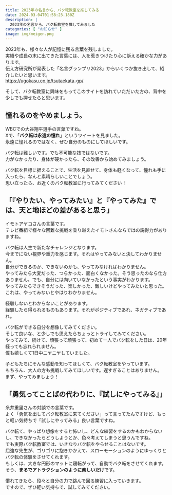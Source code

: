 ```yaml
---
title: 2023年の名言から、バク転教室を推してみる
date: 2024-03-04T01:58:23.180Z
description: |
  2023年の名言から、バク転教室を推してみました
categories: [ "お知らせ" ]
image: img/meigen.png
---
```

2023年も、様々な人が記憶に残る言葉を残しました。\
実績や成長の末に出てきた言葉には、人を惹きつけたり心に訴える確かな力があります。\
伝え方研究所が発表した「名言グランプリ2023」からいくつか抜き出して、紹介したいと思います。\
https://ugokasu.co.jp/tsutaekata-gp/

そして、バク転教室に興味をもってこのサイトを訪れていただいた方の、背中を少しでも押せたらと思います。

## 憧れるのをやめましょう。

WBCでの大谷翔平選手の言葉ですね。\
Xで、「**バク転は永遠の憧れ**」というツイートを見ました。\
永遠に憧れるのではなく、ぜひ自分のものにしてほしいです。

バク転は難しいです。でも不可能な技ではないです。\
力がなかったり、身体が硬かったら、その改善から始めてみましょう。

バク転を目標に据えることで、生活を見直せて、身体も軽くなって、憧れも手に入ったら、なんと素晴らしいことでしょう。\
思い立ったら、お近くのバク転教室に行ってみてください！

## 「『やりたい、やってみたい』と『やってみた』では、天と地ほどの差があると思う」

イモトアヤコさんの言葉です。\
テレビ番組で様々な困難な挑戦を乗り越えたイモトさんならではの説得力がありますね。

バク転は人生で新たなチャレンジとなります。\
今までにない視界や重力を感じます。それはやってみないと決してわかりません。\
自分ができるのか、できないのかも、やってみなければわかりません。\
やってみたら大変だった、つらかった、面白くなかった。そう思ったのなら仕方ありません。でも、自分には向いていなかったという事実がわかります。\
やってみたらできそうだった、楽しかった、難しいけどやってみたいと思った。これは、やってみないとやはりわかりません。

経験しないとわからないことがあります。\
経験したら得られるものもあります。それがポジティブであれ、ネガティブであれ。

バク転ができる自分を想像してみてください。\
そして良いな、と少しでも思えたらちょっとトライしてみてください。\
やってみて、続けて、頑張って頑張って、初めて一人でバク転をした日は、20年経っても忘れられません。\
僕も嬉しくて1日中ニヤニヤしていました。

子どもたちにそんな感動を知ってほしくて、バク転教室をやっています。\
もちろん、大人の方も挑戦してみてほしいです。遅すぎることはありません。\
まず、やってみましょう！

## 「勇気ってことばの代わりに、『試しにやってみる』」

糸井重里さんの対談での言葉です。\
よく「勇気を出してバク転教室に来てください」って言ってたんですけど、もっと軽い気持ちで「試しにやってみる」良い言葉ですね。

バク転て、やっぱり想像をすると怖いし、どんな練習をするのかもわからないし、できなかったらどうしようとか、色々考えてしまうと思うんですね。\
でも実際バク転教室では、いきなりバク転をやらせることはないです。\
屈強な先生が、ゴリゴリに抱きかかえて、スローモーションのようにゆっくりとバク転の体験をさせてくれます。\
もしくは、大きな円形のマットに寝転がって、自動でバク転をさせてくれます。\
そう、**まるでアトラクションのように楽しいだけ**です。

慣れてきたら、段々と自分の力で跳んで回る練習に入っていきます。\
ですので、ぜひ軽い気持ちで、試してみてください。